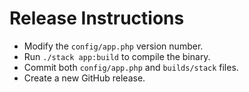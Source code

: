 # Release Instructions

- Modify the `config/app.php` version number.
- Run `./stack app:build` to compile the binary.
- Commit both `config/app.php` and `builds/stack` files.
- Create a new GitHub release.
